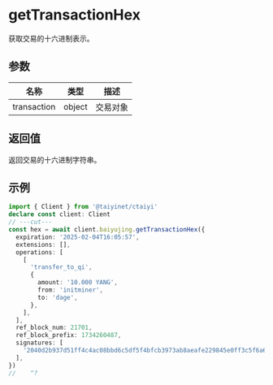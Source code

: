 # getTransactionHex

获取交易的十六进制表示。

## 参数

| 名称 | 类型 | 描述 |
|------|------|------|
| transaction | object | 交易对象 |

## 返回值

返回交易的十六进制字符串。

## 示例

```ts twoslash
import { Client } from '@taiyinet/ctaiyi'
declare const client: Client
// ---cut---
const hex = await client.baiyujing.getTransactionHex({
  expiration: '2025-02-04T16:05:57',
  extensions: [],
  operations: [
    [
      'transfer_to_qi',
      {
        amount: '10.000 YANG',
        from: 'initminer',
        to: 'dage',
      },
    ],
  ],
  ref_block_num: 21701,
  ref_block_prefix: 1734260487,
  signatures: [
    '2040d2b937d51ff4c4ac08bbd6c5df5f4bfcb3973ab8aeafe229845e0ff3c5f6a629f4dbe96633abd377fdc5521947b64ae4a41faecffbc5a4d1fe0cd49f0bcf7e',
  ],
})
//    ^?
```
